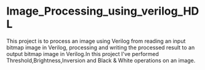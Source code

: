 # Image_Processing_using_verilog_HDL
This project is to process an image using Verilog from reading an input  bitmap image in Verilog, processing and writing the processed result to an  output bitmap image in Verilog.In this project I've performed Threshold,Brightness,Inversion and Black & White operations on an image.
